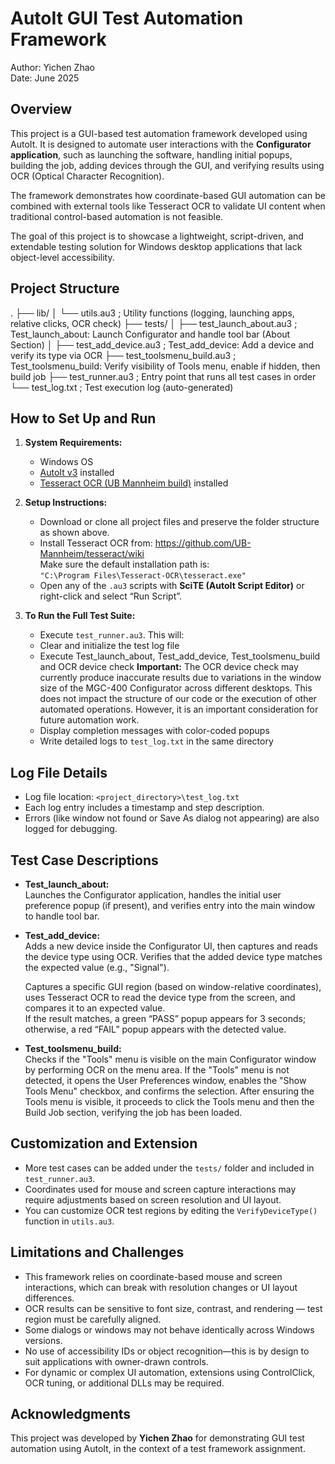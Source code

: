 AutoIt GUI Test Automation Framework
====================================

Author: Yichen Zhao  
Date: June 2025

Overview
--------
This project is a GUI-based test automation framework developed using AutoIt. It is designed to automate user interactions with the **Configurator application**, such as launching the software, handling initial popups, building the job, adding devices through the GUI, and verifying results using OCR (Optical Character Recognition). 

The framework demonstrates how coordinate-based GUI automation can be combined with external tools like Tesseract OCR to validate UI content when traditional control-based automation is not feasible.

The goal of this project is to showcase a lightweight, script-driven, and extendable testing solution for Windows desktop applications that lack object-level accessibility.

Project Structure
-----------------
.
├── lib/
│   └── utils.au3          ; Utility functions (logging, launching apps, relative clicks, OCR check)
├── tests/
│   ├── test_launch_about.au3     ; Test_launch_about: Launch Configurator and handle tool bar (About Section)
│   ├── test_add_device.au3     ; Test_add_device: Add a device and verify its type via OCR
     ├── test_toolsmenu_build.au3     ; Test_toolsmenu_build: Verify visibility of Tools menu, enable if hidden, then build job
├── test_runner.au3        ; Entry point that runs all test cases in order
└── test_log.txt           ; Test execution log (auto-generated)

How to Set Up and Run
---------------------
1. **System Requirements:**
   - Windows OS
   - [AutoIt v3](https://www.autoitscript.com/site/autoit/downloads/) installed
   - [Tesseract OCR (UB Mannheim build)](https://github.com/UB-Mannheim/tesseract/wiki) installed

2. **Setup Instructions:**
   - Download or clone all project files and preserve the folder structure as shown above.
   - Install Tesseract OCR from: https://github.com/UB-Mannheim/tesseract/wiki  
     Make sure the default installation path is:  
     `"C:\Program Files\Tesseract-OCR\tesseract.exe"`
   - Open any of the `.au3` scripts with **SciTE (AutoIt Script Editor)** or right-click and select “Run Script”.

3. **To Run the Full Test Suite:**
     - Execute `test_runner.au3`. This will:
     - Clear and initialize the test log file
     - Execute Test_launch_about, Test_add_device, Test_toolsmenu_build and OCR device check
        **Important:** The OCR device check may currently produce inaccurate results due to variations in the window size of the MGC-400 Configurator across different desktops. This does not impact the structure 
        of our code or the execution of other automated operations. However, it is an important consideration for future automation work.
     - Display completion messages with color-coded popups
     - Write detailed logs to `test_log.txt` in the same directory

Log File Details
----------------
- Log file location: `<project_directory>\test_log.txt`
- Each log entry includes a timestamp and step description.
- Errors (like window not found or Save As dialog not appearing) are also logged for debugging.

Test Case Descriptions
----------------------
- **Test_launch_about:**  
  Launches the Configurator application, handles the initial user preference popup (if present), and verifies entry into the main window to handle tool bar.

- **Test_add_device:**  
  Adds a new device inside the Configurator UI, then captures and reads the device type using OCR. Verifies that the added device type matches the expected value (e.g., "Signal").

  Captures a specific GUI region (based on window-relative coordinates), uses Tesseract OCR to read the device type from the screen, and compares it to an expected value.  
  If the result matches, a green “PASS” popup appears for 3 seconds; otherwise, a red “FAIL” popup appears with the detected value.

- **Test_toolsmenu_build:**  
  Checks if the "Tools" menu is visible on the main Configurator window by performing OCR on the menu area.
  If the "Tools" menu is not detected, it opens the User Preferences window, enables the "Show Tools Menu" checkbox, and confirms the selection.
  After ensuring the Tools menu is visible, it proceeds to click the Tools menu and then the Build Job section, verifying the job has been loaded.

Customization and Extension
---------------------------
- More test cases can be added under the `tests/` folder and included in `test_runner.au3`.
- Coordinates used for mouse and screen capture interactions may require adjustments based on screen resolution and UI layout.
- You can customize OCR test regions by editing the `VerifyDeviceType()` function in `utils.au3`.

Limitations and Challenges
--------------------------
- This framework relies on coordinate-based mouse and screen interactions, which can break with resolution changes or UI layout differences.
- OCR results can be sensitive to font size, contrast, and rendering — test region must be carefully aligned.
- Some dialogs or windows may not behave identically across Windows versions.
- No use of accessibility IDs or object recognition—this is by design to suit applications with owner-drawn controls.
- For dynamic or complex UI automation, extensions using ControlClick, OCR tuning, or additional DLLs may be required.

Acknowledgments
---------------
This project was developed by **Yichen Zhao** for demonstrating GUI test automation using AutoIt, in the context of a test framework assignment.
